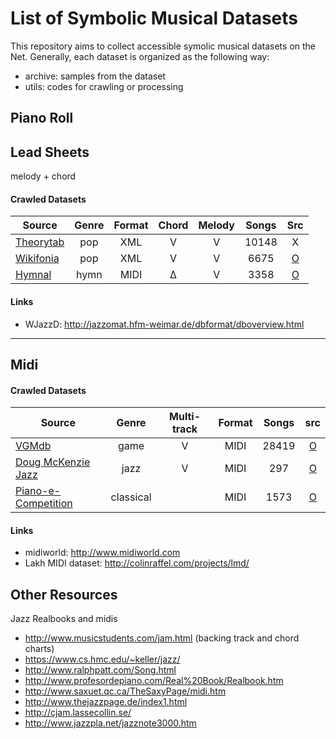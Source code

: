 # List of Symbolic Musical Datasets

This repository aims to collect accessible symolic musical datasets on the Net.
Generally, each dataset is organized as the following way:
* archive: samples from the dataset
* utils: codes for crawling or processing

## Piano Roll


## Lead Sheets
melody + chord

#### Crawled Datasets
| Source                | Genre      | Format | Chord | Melody | Songs  | Src  |
|-----------------------|:----------:|:------:|:-----:|:------:|:------:|:----:|
| [Theorytab]           |  pop       |   XML  |   V   |   V    | 10148  |  X
| [Wikifonia]           |  pop       |   XML  |   V   |   V    |  6675  |  [O](https://drive.google.com/file/d/155FZ9Uq7QLySv9y2bAtk5LD37XZDo0DF/view?usp=sharing)
| [Hymnal]              |  hymn      |   MIDI |   Δ   |   V    |  3358  |  [O](https://drive.google.com/drive/folders/1fP9OmQa9amz-nwaaaITggCEWs3ewz1_8?usp=sharing)


#### Links

* WJazzD:  http://jazzomat.hfm-weimar.de/dbformat/dboverview.html

--------------

## Midi
#### Crawled Datasets
| Source                | Genre      | Multi-track | Format |Songs  | src |
|-----------------------|:----------:|:-----------:|:------:|:------:|:---:|
| [VGMdb]               |  game      |      V      |  MIDI  | 28419  |  [O](https://drive.google.com/drive/folders/1IW83MmH-RJ81yog6sbOUOTHimobE4FuK?usp=sharing)
| [Doug McKenzie Jazz]  |  jazz      |      V      |  MIDI  |  297   |  [O](https://drive.google.com/drive/folders/1wVVDpcov5VV6Govhn1-CT0BOifqoF-Od?usp=sharing)
| [Piano-e-Competition] |  classical |             |  MIDI  | 1573   |  [O](https://drive.google.com/drive/folders/17yAGt3AR6txSZv8DBcbAbT3luTMkrkIb?usp=sharing)


#### Links

* midiworld: http://www.midiworld.com
* Lakh MIDI dataset: http://colinraffel.com/projects/lmd/


## Other Resources
Jazz Realbooks and midis
* http://www.musicstudents.com/jam.html (backing track and chord charts)
* https://www.cs.hmc.edu/~keller/jazz/
* http://www.ralphpatt.com/Song.html
* http://www.profesordepiano.com/Real%20Book/Realbook.htm
* http://www.saxuet.qc.ca/TheSaxyPage/midi.htm
* http://www.thejazzpage.de/index1.html
* http://cjam.lassecollin.se/
* http://www.jazzpla.net/jazznote3000.htm


[Theorytab]: https://www.hooktheory.com/theorytab
[Hymnal]: https://www.hymnal.net/en/home
[Wikifonia]: http://www.wikifonia.org/
[Piano-e-Competition]: http://www.piano-e-competition.com
[VGMdb]: https://www.vgmusic.com
[Doug McKenzie Jazz]: http://bushgrafts.com/wp/
